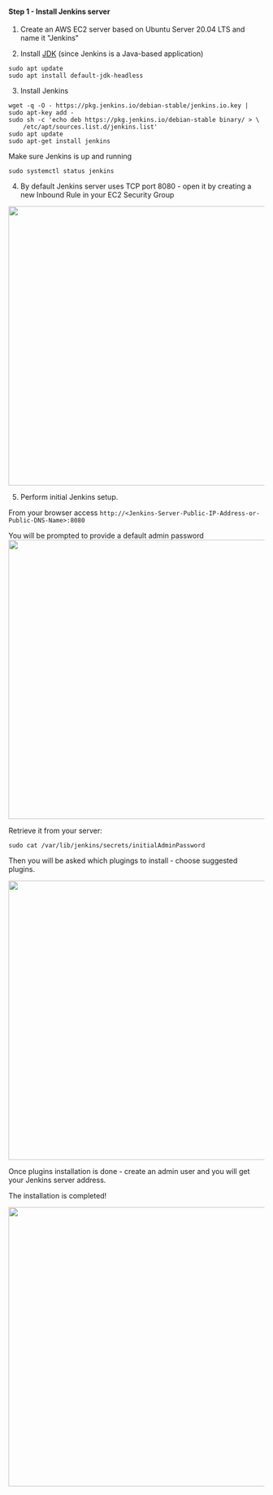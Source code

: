 #### Step 1 - Install Jenkins server


1. Create an AWS EC2 server based on Ubuntu Server 20.04 LTS and name it "Jenkins"

2. Install [JDK](https://en.wikipedia.org/wiki/Java_Development_Kit) (since Jenkins is a Java-based application)

```
sudo apt update
sudo apt install default-jdk-headless
```

3. Install Jenkins

```
wget -q -O - https://pkg.jenkins.io/debian-stable/jenkins.io.key | sudo apt-key add -
sudo sh -c 'echo deb https://pkg.jenkins.io/debian-stable binary/ > \
    /etc/apt/sources.list.d/jenkins.list'
sudo apt update
sudo apt-get install jenkins
```

Make sure Jenkins is up and running

```
sudo systemctl status jenkins
```

4. By default Jenkins server uses TCP port 8080 - open it by creating a new Inbound Rule in your EC2 Security Group

<img src="https://dareyio-nonprod-pbl-projects.s3.eu-west-2.amazonaws.com/project9/open_port8080.png" width="936px" height="550px">

5. Perform initial Jenkins setup.

From your browser access `http://<Jenkins-Server-Public-IP-Address-or-Public-DNS-Name>:8080`

You will be prompted to provide a default admin password
<img src="https://dareyio-nonprod-pbl-projects.s3.eu-west-2.amazonaws.com/project9/unlock_jenkins.png" width="936px" height="550px">

Retrieve it from your server:

```
sudo cat /var/lib/jenkins/secrets/initialAdminPassword
```

Then you will be asked which plugings to install - choose suggested plugins.

<img src="https://dareyio-nonprod-pbl-projects.s3.eu-west-2.amazonaws.com/project9/jenkins_plugins.png" width="936px" height="550px">

Once plugins installation is done - create an admin user and you will get your Jenkins server address.

The installation is completed!

<img src="https://dareyio-nonprod-pbl-projects.s3.eu-west-2.amazonaws.com/project9/jenkins_ready.png" width="936px" height="550px">

